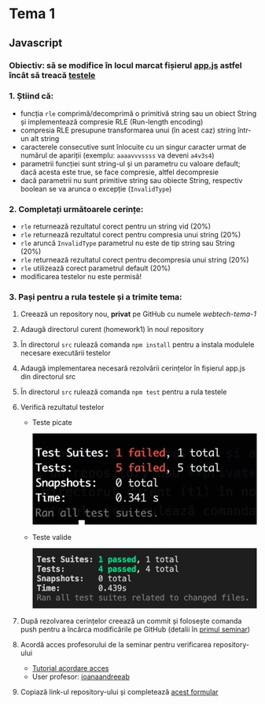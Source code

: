 # Tema 1

## Javascript

### Obiectiv: să se modifice în locul marcat fișierul [app.js](./src/app.js) astfel încât să treacă [testele](./src/test/)

### 1. Știind că:
 - funcția `rle` comprimă/decomprimă o primitivă string sau un obiect String și implementează compresie RLE (Run-length encoding)
 - compresia RLE presupune transformarea unui (în acest caz) string într-un alt string
 - caracterele consecutive sunt înlocuite cu un singur caracter urmat de numărul de apariții (exemplu: `aaaavvvssss` va deveni `a4v3s4`)
 - parametrii funcției sunt string-ul și un parametru cu valoare default; dacă acesta este true, se face compresie, altfel decompresie
 - dacă parametrii nu sunt primitive string sau obiecte String, respectiv boolean se va arunca o excepție (`InvalidType`)

### 2. Completați următoarele cerințe:
 - `rle` returnează rezultatul corect pentru un string vid (20%)
 - `rle` returnează rezultatul corect pentru compresia unui string (20%)
 - `rle` aruncă `InvalidType` parametrul nu este de tip string sau String (20%)
 - `rle` returnează rezultatul corect pentru decompresia unui string (20%)
 - `rle` utilizează corect parametrul default (20%)
 - modificarea testelor nu este permisă!

### 3. Pași pentru a rula testele și a trimite tema:
1. Creează un repository nou, **privat** pe GitHub cu numele *webtech-tema-1*
2. Adaugă directorul curent (homework1) în noul repository
3. În directorul `src` rulează comanda `npm install` pentru a instala modulele necesare executării testelor
4. Adaugă implementarea necesară rezolvării cerințelor în fișierul app.js din directorul src
5. În directorul `src` rulează comanda `npm test` pentru a rula testele
6. Verifică rezultatul testelor
    - Teste picate

        ![Rulare teste](./assets/teste-bad.png)

    - Teste valide

        ![Rulare teste](./assets/teste-good.png)

7. După rezolvarea cerințelor creează un commit și folosește comanda push pentru a încărca modificările pe GitHub (detalii în [primul seminar](./../lab1/README.md))
8. Acordă acces profesorului de la seminar pentru verificarea repository-ului
    - [Tutorial acordare acces](https://docs.github.com/en/account-and-profile/setting-up-and-managing-your-personal-account-on-github/managing-access-to-your-personal-repositories/inviting-collaborators-to-a-personal-repository)
    - User profesor: [ioanaandreeab](https://github.com/ioanaandreeab)
9. Copiază link-ul repository-ului și completează [acest formular](https://forms.gle/wp4JpS1Y52djay4v6)